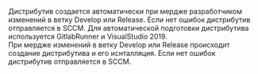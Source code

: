   Дистрибутив создается автоматически при мердже разработчиком изменений в ветку Develop или Release. Если нет ошибок дистрибутив отправляется в SCCM.
Для автоматической подготовки дистрибутива используется GitlabRunner и VisualStudio 2019.  
При мердже изменений в ветку Develop или Release происходит создание дистрибутива и его иснталляция. Если нет ошибок дистрибутив отправляется в SCCM.
